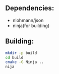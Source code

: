 ## Dependencies:
* nlohmann/json
* ninja(for building)

## Building:
```bash
mkdir -p build
cd build
cmake -G Ninja ..
nija
```
